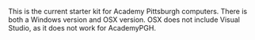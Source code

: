 This is the current starter kit for Academy Pittsburgh computers. There is both a Windows version and OSX version. OSX does not include Visual Studio, as it does not work for AcademyPGH.